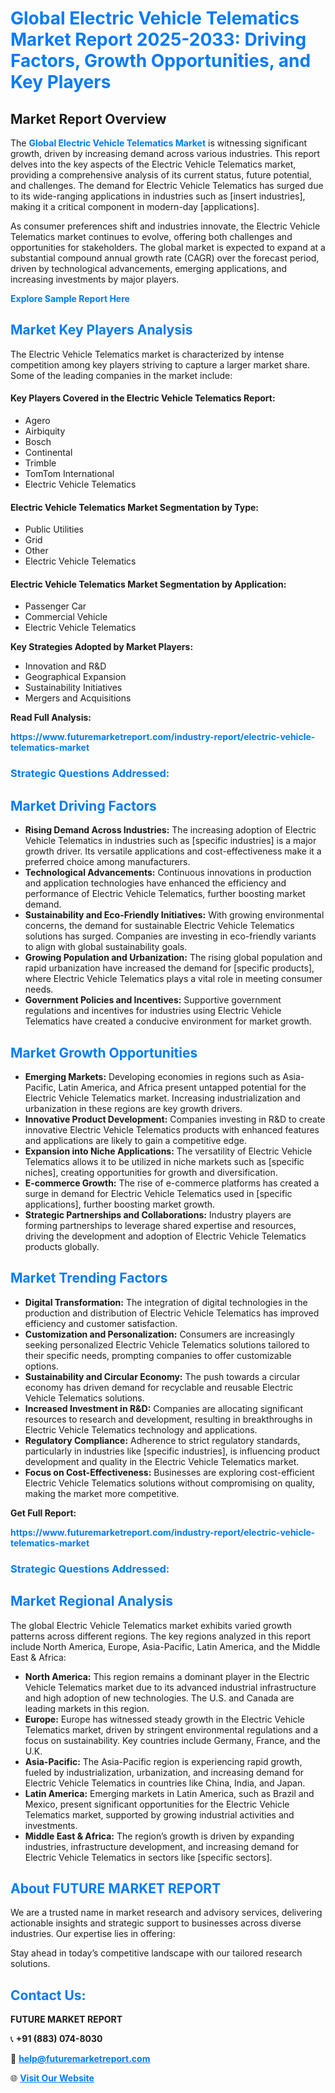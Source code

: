 <h1 style="color: #007BFF;">Global Electric Vehicle Telematics Market Report 2025-2033: Driving Factors, Growth Opportunities, and Key Players</h1>

<section id="overview">
<h2>Market Report Overview</h2>
<p>The <a href="https://www.futuremarketreport.com/industry-report/electric-vehicle-telematics-market" style="color: #007BFF; text-decoration: none;"><strong>Global Electric Vehicle Telematics Market</strong></a> is witnessing significant growth, driven by increasing demand across various industries. This report delves into the key aspects of the Electric Vehicle Telematics market, providing a comprehensive analysis of its current status, future potential, and challenges. The demand for Electric Vehicle Telematics has surged due to its wide-ranging applications in industries such as [insert industries], making it a critical component in modern-day [applications].</p>
<p>As consumer preferences shift and industries innovate, the Electric Vehicle Telematics market continues to evolve, offering both challenges and opportunities for stakeholders. The global market is expected to expand at a substantial compound annual growth rate (CAGR) over the forecast period, driven by technological advancements, emerging applications, and increasing investments by major players.</p>
</section>

<section id="overview">
<p><a href="https://www.futuremarketreport.com/request-sample/reportId=108524" style="color: #007BFF; text-decoration: none;"><strong>Explore Sample Report Here</strong></a></p>
</section>

<section id="key-players">
<h2 style="color: #007BFF;">Market Key Players Analysis</h2>
<p>The Electric Vehicle Telematics market is characterized by intense competition among key players striving to capture a larger market share. Some of the leading companies in the market include:</p>
<h4>Key Players Covered in the Electric Vehicle Telematics Report:</h4>
<ul><li>Agero</li><li>Airbiquity</li><li>Bosch</li><li>Continental</li><li>Trimble</li><li>TomTom International</li><li>Electric Vehicle Telematics</li></ul>
<h4>Electric Vehicle Telematics Market Segmentation by Type:</h4>
<ul><li>Public Utilities</li><li>Grid</li><li>Other</li><li>Electric Vehicle Telematics</li></ul>

<h4>Electric Vehicle Telematics Market Segmentation by Application:</h4>
<ul><li>Passenger Car</li><li>Commercial Vehicle</li><li>Electric Vehicle Telematics</li></ul>
<p><strong>Key Strategies Adopted by Market Players:</strong></p>
<ul>
<li>Innovation and R&D</li>
<li>Geographical Expansion</li>
<li>Sustainability Initiatives</li>
<li>Mergers and Acquisitions</li>
</ul>
</section>

<section>
<p><strong>Read Full Analysis: </strong></p><a href="https://www.futuremarketreport.com/industry-report/electric-vehicle-telematics-market" style="color: #007BFF; text-decoration: none;"><strong>https://www.futuremarketreport.com/industry-report/electric-vehicle-telematics-market</strong></a>
<h3 style="color: #007BFF;">Strategic Questions Addressed:</h3>
</section>

<section id="driving-factors">
<h2 style="color: #007BFF;">Market Driving Factors</h2>
<ul>
<li><strong>Rising Demand Across Industries:</strong> The increasing adoption of Electric Vehicle Telematics in industries such as [specific industries] is a major growth driver. Its versatile applications and cost-effectiveness make it a preferred choice among manufacturers.</li>
<li><strong>Technological Advancements:</strong> Continuous innovations in production and application technologies have enhanced the efficiency and performance of Electric Vehicle Telematics, further boosting market demand.</li>
<li><strong>Sustainability and Eco-Friendly Initiatives:</strong> With growing environmental concerns, the demand for sustainable Electric Vehicle Telematics solutions has surged. Companies are investing in eco-friendly variants to align with global sustainability goals.</li>
<li><strong>Growing Population and Urbanization:</strong> The rising global population and rapid urbanization have increased the demand for [specific products], where Electric Vehicle Telematics plays a vital role in meeting consumer needs.</li>
<li><strong>Government Policies and Incentives:</strong> Supportive government regulations and incentives for industries using Electric Vehicle Telematics have created a conducive environment for market growth.</li>
</ul>
</section>

<section id="growth-opportunities">
<h2 style="color: #007BFF;">Market Growth Opportunities</h2>
<ul>
<li><strong>Emerging Markets:</strong> Developing economies in regions such as Asia-Pacific, Latin America, and Africa present untapped potential for the Electric Vehicle Telematics market. Increasing industrialization and urbanization in these regions are key growth drivers.</li>
<li><strong>Innovative Product Development:</strong> Companies investing in R&D to create innovative Electric Vehicle Telematics products with enhanced features and applications are likely to gain a competitive edge.</li>
<li><strong>Expansion into Niche Applications:</strong> The versatility of Electric Vehicle Telematics allows it to be utilized in niche markets such as [specific niches], creating opportunities for growth and diversification.</li>
<li><strong>E-commerce Growth:</strong> The rise of e-commerce platforms has created a surge in demand for Electric Vehicle Telematics used in [specific applications], further boosting market growth.</li>
<li><strong>Strategic Partnerships and Collaborations:</strong> Industry players are forming partnerships to leverage shared expertise and resources, driving the development and adoption of Electric Vehicle Telematics products globally.</li>
</ul>
</section>

<section id="trending-factors">
<h2 style="color: #007BFF;">Market Trending Factors</h2>
<ul>
<li><strong>Digital Transformation:</strong> The integration of digital technologies in the production and distribution of Electric Vehicle Telematics has improved efficiency and customer satisfaction.</li>
<li><strong>Customization and Personalization:</strong> Consumers are increasingly seeking personalized Electric Vehicle Telematics solutions tailored to their specific needs, prompting companies to offer customizable options.</li>
<li><strong>Sustainability and Circular Economy:</strong> The push towards a circular economy has driven demand for recyclable and reusable Electric Vehicle Telematics solutions.</li>
<li><strong>Increased Investment in R&D:</strong> Companies are allocating significant resources to research and development, resulting in breakthroughs in Electric Vehicle Telematics technology and applications.</li>
<li><strong>Regulatory Compliance:</strong> Adherence to strict regulatory standards, particularly in industries like [specific industries], is influencing product development and quality in the Electric Vehicle Telematics market.</li>
<li><strong>Focus on Cost-Effectiveness:</strong> Businesses are exploring cost-efficient Electric Vehicle Telematics solutions without compromising on quality, making the market more competitive.</li>
</ul>
</section>

<section>
<p><strong>Get Full Report: </strong></p><a href="https://www.futuremarketreport.com/industry-report/electric-vehicle-telematics-market" style="color: #007BFF; text-decoration: none;"><strong>https://www.futuremarketreport.com/industry-report/electric-vehicle-telematics-market</strong></a>
<h3 style="color: #007BFF;">Strategic Questions Addressed:</h3>
</section>


<section id="regional-analysis">
<h2 style="color: #007BFF;">Market Regional Analysis</h2>
<p>The global Electric Vehicle Telematics market exhibits varied growth patterns across different regions. The key regions analyzed in this report include North America, Europe, Asia-Pacific, Latin America, and the Middle East & Africa:</p>
<ul>
<li><strong>North America:</strong> This region remains a dominant player in the Electric Vehicle Telematics market due to its advanced industrial infrastructure and high adoption of new technologies. The U.S. and Canada are leading markets in this region.</li>
<li><strong>Europe:</strong> Europe has witnessed steady growth in the Electric Vehicle Telematics market, driven by stringent environmental regulations and a focus on sustainability. Key countries include Germany, France, and the U.K.</li>
<li><strong>Asia-Pacific:</strong> The Asia-Pacific region is experiencing rapid growth, fueled by industrialization, urbanization, and increasing demand for Electric Vehicle Telematics in countries like China, India, and Japan.</li>
<li><strong>Latin America:</strong> Emerging markets in Latin America, such as Brazil and Mexico, present significant opportunities for the Electric Vehicle Telematics market, supported by growing industrial activities and investments.</li>
<li><strong>Middle East & Africa:</strong> The region’s growth is driven by expanding industries, infrastructure development, and increasing demand for Electric Vehicle Telematics in sectors like [specific sectors].</li>
</ul>
</section>

<footer>
<h2 style="color: #007BFF;">About FUTURE MARKET REPORT</h2>
<p>We are a trusted name in market research and advisory services, delivering actionable insights and strategic support to businesses across diverse industries. Our expertise lies in offering:</p>

<p>Stay ahead in today’s competitive landscape with our tailored research solutions.</p>

<h2 style="color: #007BFF;">Contact Us:</h2>
<p><strong>FUTURE MARKET REPORT</strong></p>
<p>📞 <strong>+91 (883) 074-8030</strong></p>
<p>📧 <strong><a href="mailto:help@futuremarketreport.com" style="color: #007BFF;">help@futuremarketreport.com</a></strong></p>
<p>🌐 <strong><a href="https://www.futuremarketreport.com/" style="color: #007BFF;">Visit Our Website</a></strong></p>
</footer>